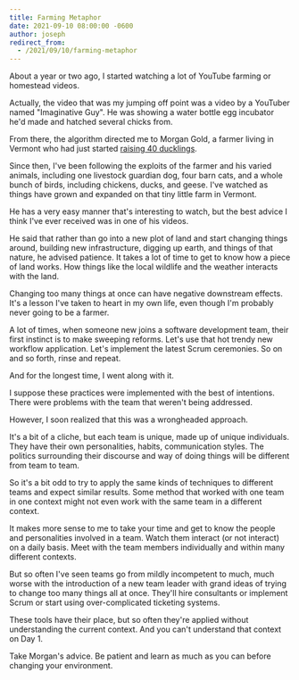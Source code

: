```yaml
---
title: Farming Metaphor
date: 2021-09-10 08:00:00 -0600
author: joseph
redirect_from:
  - /2021/09/10/farming-metaphor
---
```


About a year or two ago, I started watching a lot of YouTube farming or homestead videos.

Actually, the video that was my jumping off point was a video by a YouTuber named "Imaginative Guy". He was showing a water bottle egg incubator he'd made and hatched several chicks from.

From there, the algorithm directed me to Morgan Gold, a farmer living in Vermont who had just started [raising 40 ducklings](https://www.youtube.com/watch?v=Awh0x10BbVc).

Since then, I've been following the exploits of the farmer and his varied animals, including one livestock guardian dog, four barn cats, and a whole bunch of birds, including chickens, ducks, and geese. I've watched as things have grown and expanded on that tiny little farm in Vermont.

He has a very easy manner that's interesting to watch, but the best advice I think I've ever received was in one of his videos.

He said that rather than go into a new plot of land and start changing things around, building new infrastructure, digging up earth, and things of that nature, he advised patience. It takes a lot of time to get to know how a piece of land works. How things like the local wildlife and the  weather interacts with the land.

Changing too many things at once can have negative downstream effects. It's a lesson I've taken to heart in my own life, even though I'm probably never going to be a farmer.

A lot of times, when someone new joins a software development team, their first instinct is to make sweeping reforms. Let's use that hot trendy new workflow application. Let's implement the latest Scrum ceremonies. So on and so forth, rinse and repeat.

And for the longest time, I went along with it.

I suppose these practices were implemented with the best of intentions. There were problems with the team that weren't being addressed.

However, I soon realized that this was a wrongheaded approach.

It's a bit of a cliche, but each team is unique, made up of unique individuals. They have their own personalities, habits, communication styles. The politics surrounding their discourse and way of doing things will be different from team to team.

So it's a bit odd to try to apply the same kinds of techniques to different teams and expect similar results. Some method that worked with one team in one context might not even work with the same team in a different context.

It makes more sense to me to take your time and get to know the people and personalities involved in a team. Watch them interact (or not interact) on a daily basis. Meet with the team members individually and within many different contexts.

But so often I've seen teams go from mildly incompetent to much, much worse with the introduction of a new team leader with grand ideas of trying to change too many things all at once. They'll hire consultants or implement Scrum or start using over-complicated ticketing systems.

These tools have their place, but so often they're applied without understanding the current context. And you can't understand that context on Day 1.

Take Morgan's advice. Be patient and learn as much as you can before changing your environment.
